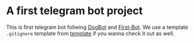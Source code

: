 # A first telegram bot project

This is first telegram bot follwing [DogBot](https://github.com/dzakyputra/doggobot/blob/master/main.py) and [First-Bot](https://github.com/python-telegram-bot/python-telegram-bot/wiki/Extensions-%E2%80%93-Your-first-Bot).
We use a template `.gitignore` template from [template](https://github.com/github/gitignore) if you wanna check it out as well.
